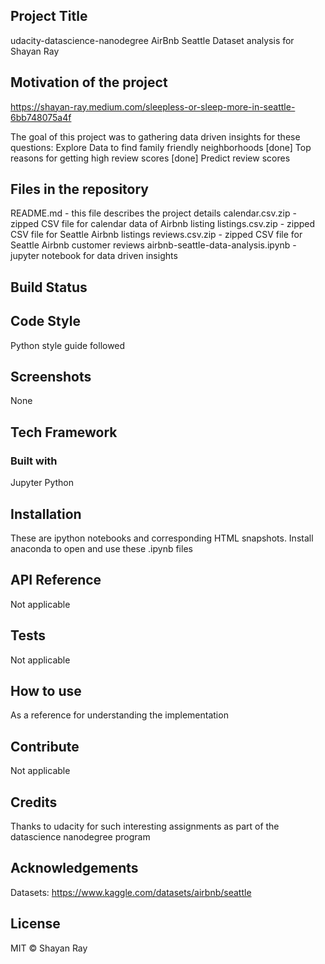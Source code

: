 ## Project Title
udacity-datascience-nanodegree AirBnb Seattle Dataset analysis for Shayan Ray

## Motivation of the project
https://shayan-ray.medium.com/sleepless-or-sleep-more-in-seattle-6bb748075a4f

The goal of this project was to gathering data driven insights for these questions:
Explore Data to find family friendly neighborhoods [done]
Top reasons for getting high review scores [done]
Predict review scores


## Files in the repository
README.md - this file describes the project details
calendar.csv.zip - zipped CSV file for calendar data of Airbnb listing
listings.csv.zip - zipped CSV file for Seattle Airbnb listings
reviews.csv.zip - zipped CSV file for Seattle Airbnb customer reviews
airbnb-seattle-data-analysis.ipynb - jupyter notebook for data driven insights

## Build Status

## Code Style
Python style guide followed

## Screenshots
None

## Tech Framework
### Built with 
Jupyter
Python




## Installation
These are ipython notebooks and corresponding HTML snapshots. Install anaconda to open and use these .ipynb files

## API Reference
Not applicable

## Tests
Not applicable

## How to use
As a reference for understanding the implementation

## Contribute
Not applicable

## Credits
Thanks to udacity for such interesting assignments as part of the datascience nanodegree program

## Acknowledgements
Datasets: https://www.kaggle.com/datasets/airbnb/seattle


## License
MIT © Shayan Ray


